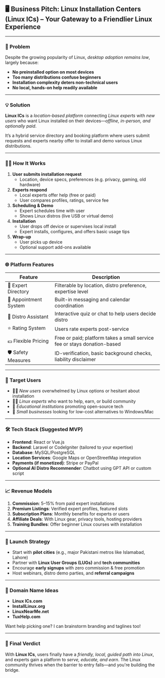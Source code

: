 ## 🖥️ Business Pitch: **Linux Installation Centers (Linux ICs) – Your Gateway to a Friendlier Linux Experience**

---

### 🧩 Problem

Despite the growing popularity of Linux, *desktop adoption remains low*, largely because:

- **No preinstalled option on most devices**
- **Too many distributions confuse beginners**
- **Installation complexity deters non-technical users**
- **No local, hands-on help readily available**

---

### 💡 Solution

**Linux ICs** is a *location-based platform* connecting *Linux experts* with *new users* who want Linux installed on their devices—*offline, in-person, and optionally paid*.

It’s a hybrid service directory and booking platform where users submit requests and experts nearby offer to install and demo various Linux distributions.

---

### 👨‍💻 How It Works

1. **User submits installation request**
   - Location, device specs, preferences (e.g. privacy, gaming, old hardware)
2. **Experts respond**
   - Local experts offer help (free or paid)
   - User compares profiles, ratings, service fee
3. **Scheduling & Demo**
   - Expert schedules time with user
   - Shows Linux distros (live USB or virtual demo)
4. **Installation**
   - User drops off device or supervises local install
   - Expert installs, configures, and offers basic usage tips
5. **Wrap-up**
   - User picks up device
   - Optional support add-ons available

---

### 🌐 Platform Features

| Feature | Description |
|--------|-------------|
| 🔎 Expert Directory | Filterable by location, distro preference, expertise level |
| 📆 Appointment System | Built-in messaging and calendar coordination |
| 💬 Distro Assistant | Interactive quiz or chat to help users decide distro |
| ⭐ Rating System | Users rate experts post-service |
| 💵 Flexible Pricing | Free or paid; platform takes a small service fee or stays donation-based |
| 🛡️ Safety Measures | ID-verification, basic background checks, liability disclaimer |

---

### 🎯 Target Users

- 🧍‍♂️ *New users* overwhelmed by Linux options or hesitant about installation
- 👩‍💻 *Linux experts* who want to help, earn, or build community
- 🏫 *Educational institutions* promoting open-source tech
- 💼 *Small businesses* looking for low-cost alternatives to Windows/Mac

---

### 🛠 Tech Stack (Suggested MVP)

- **Frontend**: React or Vue.js
- **Backend**: Laravel or CodeIgniter (tailored to your expertise)
- **Database**: MySQL/PostgreSQL
- **Location Services**: Google Maps or OpenStreetMap integration
- **Payments (if monetized)**: Stripe or PayPal
- **Optional AI Distro Recommender**: Chatbot using GPT API or custom script

---

### 📈 Revenue Models

1. **Commission**: 5–15% from paid expert installations
2. **Premium Listings**: Verified expert profiles, featured slots
3. **Subscription Plans**: Monthly benefits for experts or users
4. **Affiliate Deals**: With Linux gear, privacy tools, hosting providers
5. **Training Bundles**: Offer beginner Linux courses with installation

---

### 🚀 Launch Strategy

- Start with **pilot cities** (e.g., major Pakistani metros like Islamabad, Lahore)
- Partner with **Linux User Groups (LUGs)** and **tech communities**
- Encourage **early signups** with zero commission & free promotion
- Host webinars, distro demo parties, and **referral campaigns**

---

### 📍 Domain Name Ideas

- **Linux ICs.com**
- **InstallLinux.org**
- **LinuxNearMe.net**
- **TuxHelp.com**

Want help picking one? I can brainstorm branding and taglines too!

---

### 🎤 Final Verdict

With **Linux ICs**, users finally have a *friendly, local, guided path into Linux*, and experts gain a platform to *serve, educate, and earn*. The Linux community thrives when the barrier to entry falls—and you're building the bridge.